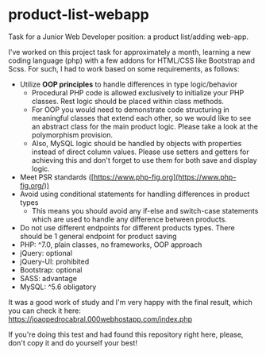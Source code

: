 # product-list-webapp
Task for a Junior Web Developer position: a product list/adding web-app.

I've worked on this project task for approximately a month, learning a new coding language (php) with a few addons for HTML/CSS like Bootstrap and Scss. For such, I had to work based on some requirements, as follows:

- Utilize **OOP principles** to handle differences in type logic/behavior
    - Procedural PHP code is allowed exclusively to initialize your PHP classes. Rest logic should be placed within class methods.
    - For OOP you would need to demonstrate code structuring in meaningful classes that extend each other, so we would like to see an abstract class for the main product logic. Please take a look at the polymorphism provision.
    - Also, MySQL logic should be handled by objects with properties instead of direct column values. Please use setters and getters for achieving this and don't forget to use them for both save and display logic.
- Meet PSR standards ([https://www.php-fig.org](https://www.php-fig.org/))
- Avoid using conditional statements for handling differences in product types
    - This means you should avoid any if-else and switch-case statements which are used to handle any difference between products.
- Do not use different endpoints for different products types. There should be 1 general endpoint for product saving
- PHP: ^7.0, plain classes, no frameworks, OOP approach
- jQuery: optional
- jQuery-UI: prohibited
- Bootstrap: optional
- SASS: advantage
- MySQL: ^5.6 obligatory

It was a good work of study and I'm very happy with the final result, which you can check it here: https://joaopedrocabral.000webhostapp.com/index.php

If you're doing this test and had found this repository right here, please, don't copy it and do yourself your best!
